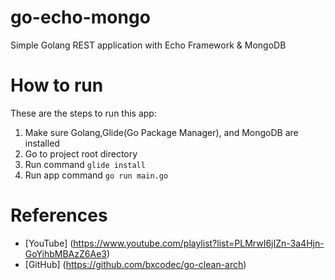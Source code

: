 # go-echo-mongo
Simple Golang REST application with Echo Framework & MongoDB

# How to run
These are the steps to run this app: 
1. Make sure Golang,Glide(Go Package Manager), and MongoDB are installed
2. Go to project root directory
3. Run command ```glide install```
4. Run app command ```go run main.go```


# References
- [YouTube] (https://www.youtube.com/playlist?list=PLMrwI6jIZn-3a4Hjn-GoYihbMBAzZ6Ae3)
- [GitHub] (https://github.com/bxcodec/go-clean-arch)
